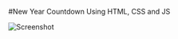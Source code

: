 #New Year Countdown Using HTML, CSS and JS

![Screenshot](https://www.awesomescreenshot.com/image/33316518?key=782b407f328b736c2b046da79092caa9)